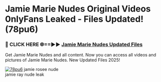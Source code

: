 # Jamie Marie Nudes Original Videos 0nlyFans Leaked - Files Updated! (78pu6)

<h3>🔴 CLICK HERE 🌐==►► <a href="https://tinyurl.com/52m3yx9h" rel="nofollow">Jamie Marie Nudes Updated Files</a></h3>

Get Jamie Marie Nudes and all content. Now you can access all videos and pictures of Jamie Marie Nudes. New Updated Files 2025!

[![78pu6](https://i.imgur.com/TnHtlc8.gif)](https://tinyurl.com/52m3yx9h)
jamie rosee nude<br>
jamie ray nude leak